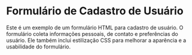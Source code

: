 # Formulário de Cadastro de Usuário

Este é um exemplo de um formulário HTML para cadastro de usuário. O formulário coleta informações pessoais, de contato e preferências do usuário. Ele também inclui estilização CSS para melhorar a aparência e a usabilidade do formulário.
